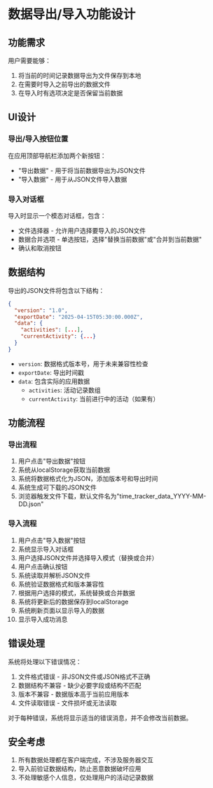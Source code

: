 # 数据导出/导入功能设计

## 功能需求

用户需要能够：
1. 将当前的时间记录数据导出为文件保存到本地
2. 在需要时导入之前导出的数据文件
3. 在导入时有选项决定是否保留当前数据

## UI设计

### 导出/导入按钮位置
在应用顶部导航栏添加两个新按钮：
- "导出数据" - 用于将当前数据导出为JSON文件
- "导入数据" - 用于从JSON文件导入数据

### 导入对话框
导入时显示一个模态对话框，包含：
- 文件选择器 - 允许用户选择要导入的JSON文件
- 数据合并选项 - 单选按钮，选择"替换当前数据"或"合并到当前数据"
- 确认和取消按钮

## 数据结构

导出的JSON文件将包含以下结构：
```json
{
  "version": "1.0",
  "exportDate": "2025-04-15T05:30:00.000Z",
  "data": {
    "activities": [...],
    "currentActivity": {...}
  }
}
```

- `version`: 数据格式版本号，用于未来兼容性检查
- `exportDate`: 导出时间戳
- `data`: 包含实际的应用数据
  - `activities`: 活动记录数组
  - `currentActivity`: 当前进行中的活动（如果有）

## 功能流程

### 导出流程
1. 用户点击"导出数据"按钮
2. 系统从localStorage获取当前数据
3. 系统将数据格式化为JSON，添加版本号和导出时间
4. 系统生成可下载的JSON文件
5. 浏览器触发文件下载，默认文件名为"time_tracker_data_YYYY-MM-DD.json"

### 导入流程
1. 用户点击"导入数据"按钮
2. 系统显示导入对话框
3. 用户选择JSON文件并选择导入模式（替换或合并）
4. 用户点击确认按钮
5. 系统读取并解析JSON文件
6. 系统验证数据格式和版本兼容性
7. 根据用户选择的模式，系统替换或合并数据
8. 系统将更新后的数据保存到localStorage
9. 系统刷新页面以显示导入的数据
10. 显示导入成功消息

## 错误处理

系统将处理以下错误情况：
1. 文件格式错误 - 非JSON文件或JSON格式不正确
2. 数据结构不兼容 - 缺少必要字段或结构不匹配
3. 版本不兼容 - 数据版本高于当前应用版本
4. 文件读取错误 - 文件损坏或无法读取

对于每种错误，系统将显示适当的错误消息，并不会修改当前数据。

## 安全考虑

1. 所有数据处理都在客户端完成，不涉及服务器交互
2. 导入前验证数据结构，防止恶意数据破坏应用
3. 不处理敏感个人信息，仅处理用户的活动记录数据
